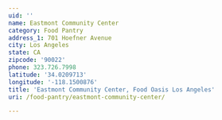 ```yaml
---
uid: ''
name: Eastmont Community Center
category: Food Pantry
address_1: 701 Hoefner Avenue
city: Los Angeles
state: CA
zipcode: '90022'
phone: 323.726.7998
latitude: '34.0209713'
longitude: '-118.1500876'
title: 'Eastmont Community Center, Food Oasis Los Angeles'
uri: /food-pantry/eastmont-community-center/

---
```


